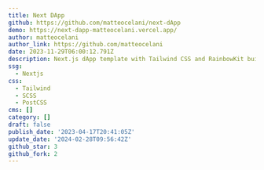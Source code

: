 ```yaml
---
title: Next DApp
github: https://github.com/matteocelani/next-dApp
demo: https://next-dapp-matteocelani.vercel.app/
author: matteocelani
author_link: https://github.com/matteocelani
date: 2023-11-29T06:00:12.791Z
description: Next.js dApp template with Tailwind CSS and RainbowKit built in TypeScript.
ssg:
  - Nextjs
css:
  - Tailwind
  - SCSS
  - PostCSS
cms: []
category: []
draft: false
publish_date: '2023-04-17T20:41:05Z'
update_date: '2024-02-28T09:56:42Z'
github_star: 3
github_fork: 2
---
```

